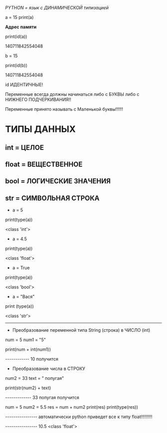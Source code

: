 *PYTHON = язык с ДИНАМИЧЕСКОЙ типизацией*

a = 15
print(a)

**Адрес памяти**

print(id(a))

140711842554048

b = 15

print(id(b))

140711842554048

id ИДЕНТИЧНЫЕ! 

Переменные всегда должны начинаться либо с БУКВЫ либо с НИЖНЕГО ПОДЧЕРКИВАНИЯ!!

Переменные принято называть с Маленькой буквы!!!!!!

# ТИПЫ ДАННЫХ #
## int = ЦЕЛОЕ
## float = ВЕЩЕСТВЕННОЕ
## bool = ЛОГИЧЕСКИЕ ЗНАЧЕНИЯ
## str = СИМВОЛЬНАЯ СТРОКА

* a = 5

print(type(a))

<class 'int'>

* a = 4.5

print(type(a))

<class 'float'>

* a = True

print(type(a))

<class 'bool'>

* a = "Вася"

print (type(a))

<class 'str'>


_______________________________________________________________________________________________________________________________________________________

* Преобразование переменной типа String (строка) в ЧИСЛО (int)

num = 5
num1 = "5"

print(num + int(num1))

------------ 10 получится

* Преобразование числа в СТРОКУ

num2 = 33
text = " попугая"

print(str(num2) + text)

------------- 33 попугая получится

num = 5 
num2 = 5.5
res = num + num2
print(res)
print(type(res))

---------------- автоматически python приведет все к типу float!!!!!!!!!

---------------- 10.5
                 <class 'float'>





